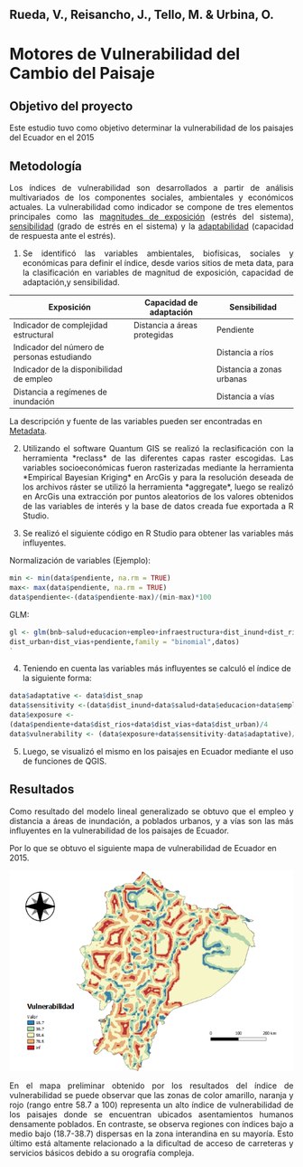 ## Rueda, V., Reisancho, J., Tello, M. & Urbina, O.
# **Motores de Vulnerabilidad del Cambio del Paisaje**

## Objetivo del proyecto

<p style="text-align:justify;">Este estudio tuvo como objetivo determinar la vulnerabilidad de los paisajes del Ecuador en el 2015</p>

## Metodología

<p style="text-align:justify;">Los índices de vulnerabilidad son desarrollados a partir de análisis multivariados de los componentes sociales, ambientales y económicos actuales. La vulnerabilidad como indicador se compone de tres elementos principales como las <u>magnitudes de exposición</u> (estrés del sistema), <u>sensibilidad</u> (grado de estrés en el sistema) y la <u>adaptabilidad</u> (capacidad de respuesta ante el estrés).</p>

1. <p style="text-align:justify;">Se identificó las variables ambientales, biofísicas, sociales y económicas para definir el índice, desde varios sitios de meta data, para la clasificación en variables de magnitud de exposición, capacidad de adaptación,y sensibilidad.</p>

| Exposición                                  | Capacidad de adaptación      | Sensibilidad              |
| ------------------------------------------- | ---------------------------- | ------------------------- |
| Indicador de complejidad estructural        | Distancia a áreas protegidas | Pendiente                 |
| Indicador del número de personas estudiando |                              | Distancia a ríos          |
| Indicador de la disponibilidad de empleo    |                              | Distancia a zonas urbanas |
| Distancia a regímenes de inundación         |                              | Distancia a vías          |



La descripción y fuente de las variables pueden ser encontradas en [Metadata][].

2. <p style="text-align:justify;">Utilizando el software Quantum GIS se realizó la reclasificación con la herramienta *reclass* de las diferentes capas raster escogidas. Las variables socioeconómicas fueron rasterizadas mediante la herramienta *Empirical Bayesian Kriging* en ArcGis y para la resolución deseada de los archivos ráster se utilizó la herramienta *aggregate*, luego se realizó en ArcGis una extracción por puntos aleatorios de los valores obtenidos de las variables de interés y la base de datos creada fue exportada a R Studio.</p>


3. <p style="text-align:justify;">Se realizó el siguiente código en R Studio para obtener las variables más influyentes.</p>

Normalización de variables (Ejemplo):

```R
min <- min(data$pendiente, na.rm = TRUE) 
max<- max(data$pendiente, na.rm = TRUE)
data$pendiente<-(data$pendiente-max)/(min-max)*100
```

GLM:

```R
gl <- glm(bnb~salud+educacion+empleo+infraestructura+dist_inund+dist_rios+dist_snap+
dist_urban+dist_vias+pendiente,family = "binomial",datos)
`
```

4. Teniendo en cuenta las variables más influyentes se calculó el índice de la siguiente forma:

```R
data$adaptative <- data$dist_snap
data$sensitivity <-(data$dist_inund+data$salud+data$educacion+data$empleo+data$infraestructura)/5
data$exposure <-
(data$pendiente+data$dist_rios+data$dist_vias+data$dist_urban)/4
data$vulnerability <- (data$exposure+data$sensitivity-data$adaptative)/3
```

5. <p style="text-align:justify;">Luego, se visualizó el mismo en los paisajes en Ecuador mediante el uso de  funciones de QGIS.</p>

## Resultados

<p style="text-align:justify;">Como resultado del modelo lineal generalizado se obtuvo que el empleo y distancia a áreas de inundación, a poblados urbanos, y a vías son las más influyentes en la vulnerabilidad de los paisajes de Ecuador.</p>

Por lo que se obtuvo el siguiente mapa de vulnerabilidad de Ecuador en 2015.

![](https://github.com/OmayraU/Vulnerabilidad-del-Paisaje/blob/master/Vulnerability_map.png)

<p style="text-align:justify;">En el mapa preliminar obtenido por los resultados del índice de vulnerabilidad se puede observar que las zonas de color amarillo, naranja y rojo (rango entre 58.7 a 100)  representa un alto índice de vulnerabilidad de los paisajes donde se encuentran ubicados asentamientos humanos densamente poblados. En contraste, se observa regiones con índices bajo a medio bajo (18.7-38.7) dispersas en la zona interandina en su mayoría. Esto último está altamente relacionado a la dificultad de acceso de carreteras y servicios básicos debido a su orografía compleja. </p>



[Metadata]: https://github.com/OmayraU/Vulnerabilidad-del-Paisaje/blob/master/Metadatos%20descripci%C3%B3n.xlsx